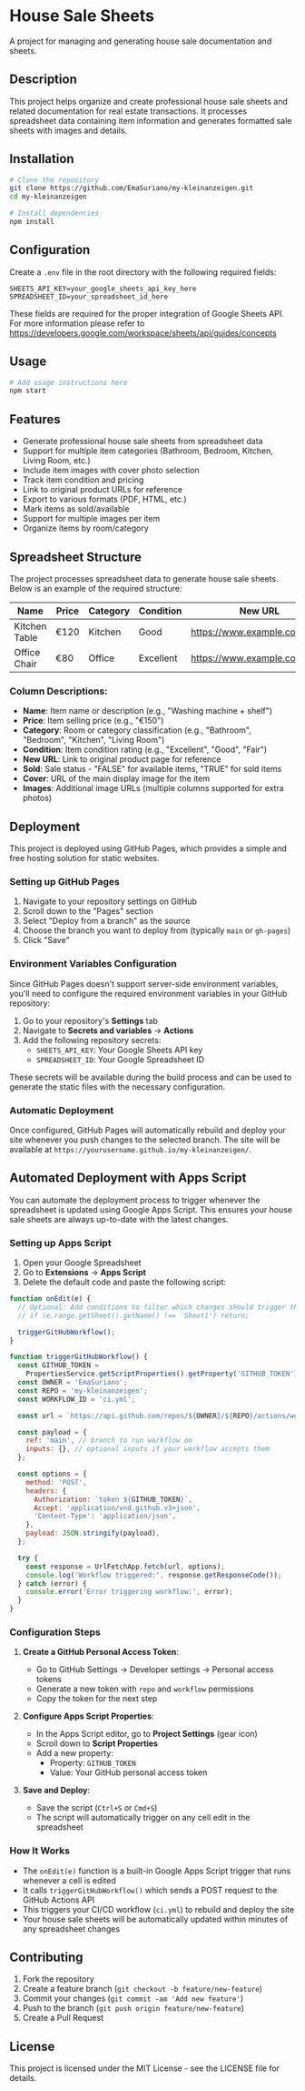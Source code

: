 # House Sale Sheets

A project for managing and generating house sale documentation and sheets.

## Description

This project helps organize and create professional house sale sheets and related documentation for real estate transactions. It processes spreadsheet data containing item information and generates formatted sale sheets with images and details.

## Installation

```bash
# Clone the repository
git clone https://github.com/EmaSuriano/my-kleinanzeigen.git
cd my-kleinanzeigen

# Install dependencies
npm install
```

## Configuration

Create a `.env` file in the root directory with the following required fields:

```env
SHEETS_API_KEY=your_google_sheets_api_key_here
SPREADSHEET_ID=your_spreadsheet_id_here
```

These fields are required for the proper integration of Google Sheets API. For more information please refer to https://developers.google.com/workspace/sheets/api/guides/concepts

## Usage

```bash
# Add usage instructions here
npm start
```

## Features

- Generate professional house sale sheets from spreadsheet data
- Support for multiple item categories (Bathroom, Bedroom, Kitchen, Living Room, etc.)
- Include item images with cover photo selection
- Track item condition and pricing
- Link to original product URLs for reference
- Export to various formats (PDF, HTML, etc.)
- Mark items as sold/available
- Support for multiple images per item
- Organize items by room/category

## Spreadsheet Structure

The project processes spreadsheet data to generate house sale sheets. Below is an example of the required structure:

| Name          | Price | Category | Condition | New URL                       | Sold  | Cover                               | Images                          | Images                          | Images | Images |
| ------------- | ----- | -------- | --------- | ----------------------------- | ----- | ----------------------------------- | ------------------------------- | ------------------------------- | ------ | ------ |
| Kitchen Table | €120  | Kitchen  | Good      | https://www.example.com/table | FALSE | https://example.com/table-cover.jpg | https://example.com/table-1.jpg | https://example.com/table-2.jpg |        |        |
| Office Chair  | €80   | Office   | Excellent | https://www.example.com/chair | FALSE | https://example.com/chair-cover.jpg | https://example.com/chair-1.jpg |                                 |        |        |

### Column Descriptions:

- **Name**: Item name or description (e.g., "Washing machine + shelf")
- **Price**: Item selling price (e.g., "€150")
- **Category**: Room or category classification (e.g., "Bathroom", "Bedroom", "Kitchen", "Living Room")
- **Condition**: Item condition rating (e.g., "Excellent", "Good", "Fair")
- **New URL**: Link to original product page for reference
- **Sold**: Sale status - "FALSE" for available items, "TRUE" for sold items
- **Cover**: URL of the main display image for the item
- **Images**: Additional image URLs (multiple columns supported for extra photos)

## Deployment

This project is deployed using GitHub Pages, which provides a simple and free hosting solution for static websites.

### Setting up GitHub Pages

1. Navigate to your repository settings on GitHub
2. Scroll down to the "Pages" section
3. Select "Deploy from a branch" as the source
4. Choose the branch you want to deploy from (typically `main` or `gh-pages`)
5. Click "Save"

### Environment Variables Configuration

Since GitHub Pages doesn't support server-side environment variables, you'll need to configure the required environment variables in your GitHub repository:

1. Go to your repository's **Settings** tab
2. Navigate to **Secrets and variables** → **Actions**
3. Add the following repository secrets:
   - `SHEETS_API_KEY`: Your Google Sheets API key
   - `SPREADSHEET_ID`: Your Google Spreadsheet ID

These secrets will be available during the build process and can be used to generate the static files with the necessary configuration.

### Automatic Deployment

Once configured, GitHub Pages will automatically rebuild and deploy your site whenever you push changes to the selected branch. The site will be available at `https://yourusername.github.io/my-kleinanzeigen/`.

## Automated Deployment with Apps Script

You can automate the deployment process to trigger whenever the spreadsheet is updated using Google Apps Script. This ensures your house sale sheets are always up-to-date with the latest changes.

### Setting up Apps Script

1. Open your Google Spreadsheet
2. Go to **Extensions** → **Apps Script**
3. Delete the default code and paste the following script:

```javascript
function onEdit(e) {
  // Optional: Add conditions to filter which changes should trigger the workflow
  // if (e.range.getSheet().getName() !== 'Sheet1') return;

  triggerGitHubWorkflow();
}

function triggerGitHubWorkflow() {
  const GITHUB_TOKEN =
    PropertiesService.getScriptProperties().getProperty('GITHUB_TOKEN');
  const OWNER = 'EmaSuriano';
  const REPO = 'my-kleinanzeigen';
  const WORKFLOW_ID = 'ci.yml';

  const url = `https://api.github.com/repos/${OWNER}/${REPO}/actions/workflows/${WORKFLOW_ID}/dispatches`;

  const payload = {
    ref: 'main', // branch to run workflow on
    inputs: {}, // optional inputs if your workflow accepts them
  };

  const options = {
    method: 'POST',
    headers: {
      Authorization: `token ${GITHUB_TOKEN}`,
      Accept: 'application/vnd.github.v3+json',
      'Content-Type': 'application/json',
    },
    payload: JSON.stringify(payload),
  };

  try {
    const response = UrlFetchApp.fetch(url, options);
    console.log('Workflow triggered:', response.getResponseCode());
  } catch (error) {
    console.error('Error triggering workflow:', error);
  }
}
```

### Configuration Steps

1. **Create a GitHub Personal Access Token**:

   - Go to GitHub Settings → Developer settings → Personal access tokens
   - Generate a new token with `repo` and `workflow` permissions
   - Copy the token for the next step

2. **Configure Apps Script Properties**:

   - In the Apps Script editor, go to **Project Settings** (gear icon)
   - Scroll down to **Script Properties**
   - Add a new property:
     - Property: `GITHUB_TOKEN`
     - Value: Your GitHub personal access token

3. **Save and Deploy**:
   - Save the script (`Ctrl+S` or `Cmd+S`)
   - The script will automatically trigger on any cell edit in the spreadsheet

### How It Works

- The `onEdit(e)` function is a built-in Google Apps Script trigger that runs whenever a cell is edited
- It calls `triggerGitHubWorkflow()` which sends a POST request to the GitHub Actions API
- This triggers your CI/CD workflow (`ci.yml`) to rebuild and deploy the site
- Your house sale sheets will be automatically updated within minutes of any spreadsheet changes

## Contributing

1. Fork the repository
2. Create a feature branch (`git checkout -b feature/new-feature`)
3. Commit your changes (`git commit -am 'Add new feature'`)
4. Push to the branch (`git push origin feature/new-feature`)
5. Create a Pull Request

## License

This project is licensed under the MIT License - see the LICENSE file for details.
